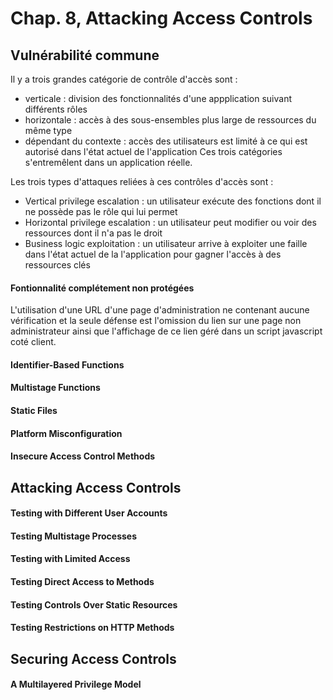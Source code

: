# Chap. 8, Attacking Access Controls

## Vulnérabilité  commune

Il y a trois grandes catégorie de contrôle d'accès sont :
  - verticale :
    division des fonctionnalités d'une appplication suivant différents rôles
  - horizontale :
    accès à des sous-ensembles plus large de ressources du même type 
  - dépendant du contexte :
    accès des utilisateurs est limité à ce qui est autorisé dans l'état actuel de l'application
Ces trois catégories s'entremêlent dans un application réelle.

Les trois types d'attaques reliées à ces contrôles d'accès sont :
  - Vertical privilege escalation : 
    un utilisateur exécute des fonctions dont il ne possède pas le rôle qui lui permet
  - Horizontal privilege escalation : 
    un utilisateur peut modifier ou voir des ressources dont il n'a pas le droit
  - Business logic exploitation :
    un utilisateur arrive à exploiter une faille dans l'état actuel de la l'application pour gagner l'accès à des ressources clés

#### Fontionnalité complétement non protégées

  L'utilisation d'une URL d'une page d'administration ne contenant aucune vérification et la seule défense est l'omission du lien sur une page non administrateur ainsi que l'affichage de ce lien géré dans un script javascript coté client.

#### Identifier-Based Functions
#### Multistage Functions
#### Static Files
#### Platform Misconfiguration
#### Insecure Access Control Methods
## Attacking Access Controls
#### Testing with Different User Accounts
#### Testing Multistage Processes
#### Testing with Limited Access
#### Testing Direct Access to Methods
#### Testing Controls Over Static Resources
#### Testing Restrictions on HTTP Methods
## Securing Access Controls
#### A Multilayered Privilege Model